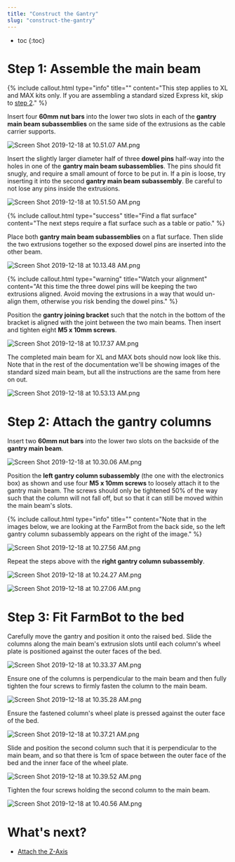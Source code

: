 ```yaml
---
title: "Construct the Gantry"
slug: "construct-the-gantry"
---
```


* toc
{:toc}


# Step 1: Assemble the main beam



{%
include callout.html
type="info"
title=""
content="This step applies to XL and MAX kits only. If you are assembling a standard sized Express kit, skip to [step 2](#step-2-attach-the-gantry-columns)."
%}

Insert four **60mm nut bars** into the lower two slots in each of the **gantry main beam subassemblies** on the same side of the extrusions as the cable carrier supports.

![Screen Shot 2019-12-18 at 10.51.07 AM.png](_images/Screen_Shot_2019-12-18_at_10.51.07_AM.png)

Insert the slightly larger diameter half of three **dowel pins** half-way into the holes in one of the **gantry main beam subassemblies**. The pins should fit snugly, and require a small amount of force to be put in. If a pin is loose, try inserting it into the second **gantry main beam subassembly**. Be careful to not lose any pins inside the extrusions.

![Screen Shot 2019-12-18 at 10.51.50 AM.png](_images/Screen_Shot_2019-12-18_at_10.51.50_AM.png)



{%
include callout.html
type="success"
title="Find a flat surface"
content="The next steps require a flat surface such as a table or patio."
%}

Place both **gantry main beam subassemblies** on a flat surface. Then slide the two extrusions together so the exposed dowel pins are inserted into the other beam.

![Screen Shot 2019-12-18 at 10.13.48 AM.png](_images/Screen_Shot_2019-12-18_at_10.13.48_AM.png)



{%
include callout.html
type="warning"
title="Watch your alignment"
content="At this time the three dowel pins will be keeping the two extrusions aligned. Avoid moving the extrusions in a way that would un-align them, otherwise you risk bending the dowel pins."
%}

Position the **gantry joining bracket** such that the notch in the bottom of the bracket is aligned with the joint between the two main beams. Then insert and tighten eight **M5 x 10mm screws**.

![Screen Shot 2019-12-18 at 10.17.37 AM.png](_images/Screen_Shot_2019-12-18_at_10.17.37_AM.png)

The completed main beam for XL and MAX bots should now look like this. Note that in the rest of the documentation we'll be showing images of the standard sized main beam, but all the instructions are the same from here on out.

![Screen Shot 2019-12-18 at 10.53.13 AM.png](_images/Screen_Shot_2019-12-18_at_10.53.13_AM.png)



# Step 2: Attach the gantry columns

Insert two **60mm nut bars** into the lower two slots on the backside of the **gantry main beam**.

![Screen Shot 2019-12-18 at 10.30.06 AM.png](_images/Screen_Shot_2019-12-18_at_10.30.06_AM.png)

Position the **left gantry column subassembly** (the one with the electronics box) as shown and use four **M5 x 10mm screws** to loosely attach it to the gantry main beam. The screws should only be tightened 50% of the way such that the column will not fall off, but so that it can still be moved within the main beam's slots.

{%
include callout.html
type="info"
title=""
content="Note that in the images below, we are looking at the FarmBot from the back side, so the left gantry column subassembly appears on the right of the image."
%}



![Screen Shot 2019-12-18 at 10.27.56 AM.png](_images/Screen_Shot_2019-12-18_at_10.27.56_AM.png)

Repeat the steps above with the **right gantry column subassembly**.

![Screen Shot 2019-12-18 at 10.24.27 AM.png](_images/Screen_Shot_2019-12-18_at_10.24.27_AM.png)



![Screen Shot 2019-12-18 at 10.27.06 AM.png](_images/Screen_Shot_2019-12-18_at_10.27.06_AM.png)



# Step 3: Fit FarmBot to the bed

Carefully move the gantry and position it onto the raised bed. Slide the columns along the main beam's extrusion slots until each column's wheel plate is positioned against the outer faces of the bed.

![Screen Shot 2019-12-18 at 10.33.37 AM.png](_images/Screen_Shot_2019-12-18_at_10.33.37_AM.png)

Ensure one of the columns is perpendicular to the main beam and then fully tighten the four screws to firmly fasten the column to the main beam.

![Screen Shot 2019-12-18 at 10.35.28 AM.png](_images/Screen_Shot_2019-12-18_at_10.35.28_AM.png)

Ensure the fastened column's wheel plate is pressed against the outer face of the bed.

![Screen Shot 2019-12-18 at 10.37.21 AM.png](_images/Screen_Shot_2019-12-18_at_10.37.21_AM.png)

Slide and position the second column such that it is perpendicular to the main beam, and so that there is 1cm of space between the outer face of the bed and the inner face of the wheel plate.

![Screen Shot 2019-12-18 at 10.39.52 AM.png](_images/Screen_Shot_2019-12-18_at_10.39.52_AM.png)

Tighten the four screws holding the second column to the main beam.

![Screen Shot 2019-12-18 at 10.40.56 AM.png](_images/Screen_Shot_2019-12-18_at_10.40.56_AM.png)





# What's next?

 * [Attach the Z-Axis](attach-the-z-axis.md)
